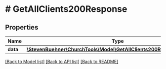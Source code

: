 # # GetAllClients200Response

## Properties

Name | Type | Description | Notes
------------ | ------------- | ------------- | -------------
**data** | [**\StevenBuehner\ChurchTools\Model\GetAllClients200ResponseDataInner[]**](GetAllClients200ResponseDataInner.md) |  | [optional]

[[Back to Model list]](../../README.md#models) [[Back to API list]](../../README.md#endpoints) [[Back to README]](../../README.md)
